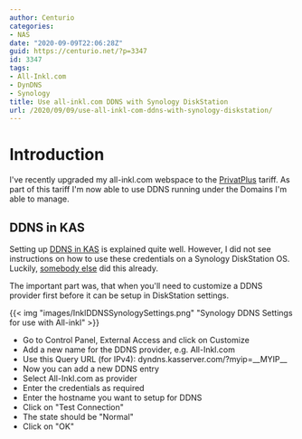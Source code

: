 ```yaml
---
author: Centurio
categories:
- NAS
date: "2020-09-09T22:06:28Z"
guid: https://centurio.net/?p=3347
id: 3347
tags:
- All-Inkl.com
- DynDNS
- Synology
title: Use all-inkl.com DDNS with Synology DiskStation
url: /2020/09/09/use-all-inkl-com-ddns-with-synology-diskstation/
---
```

# Introduction
I've recently upgraded my all-inkl.com webspace to the [PrivatPlus](https://all-inkl.com/webhosting/privatplus/) tariff. As part of this tariff I'm now able to use DDNS running under the Domains I'm able to manage.

## DDNS in KAS
Setting up [DDNS in KAS](https://all-inkl.com/wichtig/anleitungen/kas/tools/ddns-dynamisches-dns/benutzer-anlegen-im-kas_362.html) is explained quite well. However, I did not see instructions on how to use these credentials on a Synology DiskStation OS. Luckily, [somebody else](https://www.ask-sheldon.com/inkl-com-ddns-synology-nas/) did this already.

The important part was, that when you'll need to customize a DDNS provider first before it can be setup in DiskStation settings.

{{< img "images/InklDDNSSynologySettings.png" "Synology DDNS Settings for use with All-inkl" >}}

  * Go to Control Panel, External Access and click on Customize
  * Add a new name for the DDNS provider, e.g. All-Inkl.com
  * Use this Query URL (for IPv4): dyndns.kasserver.com/?myip=\_\_MYIP\_\_
  * Now you can add a new DDNS entry
  * Select All-Inkl.com as provider
  * Enter the credentials as required
  * Enter the hostname you want to setup for DDNS
  * Click on  "Test Connection"
  * The state should be  "Normal"
  * Click on  "OK"